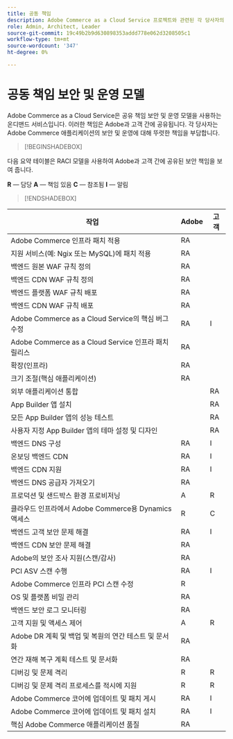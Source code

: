 ```yaml
---
title: 공동 책임
description: Adobe Commerce as a Cloud Service 프로젝트와 관련된 각 당사자의 보안 책임에 대해 알아봅니다.
role: Admin, Architect, Leader
source-git-commit: 19c49b2b9d630898353addd778e062d3208505c1
workflow-type: tm+mt
source-wordcount: '347'
ht-degree: 0%

---
```



# 공동 책임 보안 및 운영 모델

Adobe Commerce as a Cloud Service은 공유 책임 보안 및 운영 모델을 사용하는 온디맨드 서비스입니다. 이러한 책임은 Adobe과 고객 간에 공유됩니다. 각 당사자는 Adobe Commerce 애플리케이션의 보안 및 운영에 대해 뚜렷한 책임을 부담합니다.

>[!BEGINSHADEBOX]

다음 요약 테이블은 RACI 모델을 사용하여 Adobe과 고객 간에 공유된 보안 책임을 보여 줍니다.

**R** — 담당
**A** — 책임 있음
**C** — 참조됨
**I** — 알림

>[!ENDSHADEBOX]

| 작업 | Adobe | 고객 |
| --- | --- | --- |
| Adobe Commerce 인프라 패치 적용 | RA | |
| 지원 서비스(예: Ngix 또는 MySQL)에 패치 적용 | RA | |
| 백엔드 원본 WAF 규칙 정의 | RA | |
| 백엔드 CDN WAF 규칙 정의 | RA | |
| 백엔드 플랫폼 WAF 규칙 배포 | RA | |
| 백엔드 CDN WAF 규칙 배포 | RA | |
| Adobe Commerce as a Cloud Service의 핵심 버그 수정 | RA | I |
| Adobe Commerce as a Cloud Service 인프라 패치 릴리스 | RA | |
| 확장(인프라) | RA | |
| 크기 조절(핵심 애플리케이션) | RA | |
| 외부 애플리케이션 통합 | | RA |
| App Builder 앱 설치 | | RA |
| 모든 App Builder 앱의 성능 테스트 | | RA |
| 사용자 지정 App Builder 앱의 테마 설정 및 디자인 | | RA |
| 백엔드 DNS 구성 | RA | I |
| 온보딩 백엔드 CDN | RA | I |
| 백엔드 CDN 지원 | RA | I |
| 백엔드 DNS 공급자 가져오기 | RA | |
| 프로덕션 및 샌드박스 환경 프로비저닝 | A | R |
| 클라우드 인프라에서 Adobe Commerce용 Dynamics 액세스 | R | C |
| 백엔드 고객 보안 문제 해결 | RA | I |
| 백엔드 CDN 보안 문제 해결 | RA | |
| Adobe의 보안 조사 지원(스캔/감사) | RA | |
| PCI ASV 스캔 수행 | RA | I |
| Adobe Commerce 인프라 PCI 스캔 수정 | R | |
| OS 및 플랫폼 비밀 관리 | RA | |
| 백엔드 보안 로그 모니터링 | RA | |
| 고객 지원 및 액세스 제어 | A | R |
| Adobe DR 계획 및 백업 및 복원의 연간 테스트 및 문서화 | RA | |
| 연간 재해 복구 계획 테스트 및 문서화 | RA | |
| 디버깅 및 문제 격리 | R | R |
| 디버깅 및 문제 격리 프로세스를 적시에 지원 | R | R |
| Adobe Commerce 코어에 업데이트 및 패치 게시 | RA | I |
| Adobe Commerce 코어에 업데이트 및 패치 설치 | RA | I |
| 핵심 Adobe Commerce 애플리케이션 품질 | RA | |
